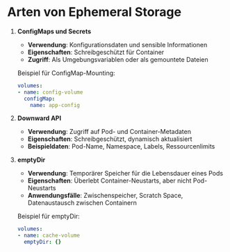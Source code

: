 # Arten von Ephemeral Storage

1. **ConfigMaps und Secrets**
   - **Verwendung**: Konfigurationsdaten und sensible Informationen
   - **Eigenschaften**: Schreibgeschützt für Container
   - **Zugriff**: Als Umgebungsvariablen oder als gemountete Dateien

   Beispiel für ConfigMap-Mounting:
   ```yaml
   volumes:
   - name: config-volume
     configMap:
       name: app-config
   ```

2. **Downward API**
   - **Verwendung**: Zugriff auf Pod- und Container-Metadaten
   - **Eigenschaften**: Schreibgeschützt, dynamisch aktualisiert
   - **Beispieldaten**: Pod-Name, Namespace, Labels, Ressourcenlimits

3. **emptyDir**
   - **Verwendung**: Temporärer Speicher für die Lebensdauer eines Pods
   - **Eigenschaften**: Überlebt Container-Neustarts, aber nicht Pod-Neustarts
   - **Anwendungsfälle**: Zwischenspeicher, Scratch Space, Datenaustausch zwischen Containern

   Beispiel für emptyDir:
   ```yaml
   volumes:
   - name: cache-volume
     emptyDir: {}
   ```